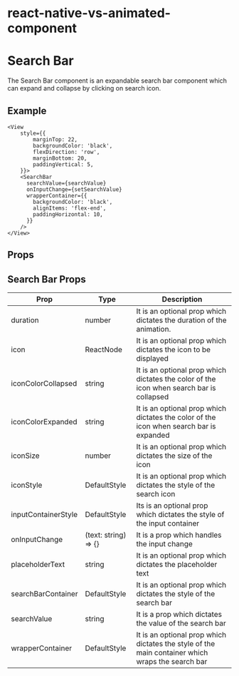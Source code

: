 # react-native-vs-animated-component

# Search Bar

The Search Bar component is an expandable search bar component which can expand and collapse by clicking on search icon.

## Example

```
<View
    style={{
        marginTop: 22,
        backgroundColor: 'black',
        flexDirection: 'row',
        marginBottom: 20,
        paddingVertical: 5,
    }}>
    <SearchBar
      searchValue={searchValue}
      onInputChange={setSearchValue}
      wrapperContainer={{
        backgroundColor: 'black',
        alignItems: 'flex-end',
        paddingHorizontal: 10,
      }}
    />
</View>
```

## Props

## Search Bar Props

| Prop                | Type                 | Description                                                                                      |
| ------------------- | -------------------- | ------------------------------------------------------------------------------------------------ |
| duration            | number               | It is an optional prop which dictates the duration of the animation.                             |
| icon                | ReactNode            | It is an optional prop which dictates the icon to be displayed                                   |
| iconColorCollapsed  | string               | It is an optional prop which dictates the color of the icon when search bar is collapsed         |
| iconColorExpanded   | string               | It is an optional prop which dictates the color of the icon when search bar is expanded          |
| iconSize            | number               | It is an optional prop which dictates the size of the icon                                       |
| iconStyle           | DefaultStyle         | It is an optional prop which dictates the style of the search icon                               |
| inputContainerStyle | DefaultStyle         | Its is an optional prop which dictates the style of the input container                          |
| onInputChange       | (text: string) => {} | It is a prop which handles the input change                                                      |
| placeholderText     | string               | It is an optional prop which dictates the placeholder text                                       |
| searchBarContainer  | DefaultStyle         | It is an optional prop which dictates the style of the search bar                                |
| searchValue         | string               | It is a prop which dictates the value of the search bar                                          |
| wrapperContainer    | DefaultStyle         | It is an optional prop which dictates the style of the main container which wraps the search bar |
